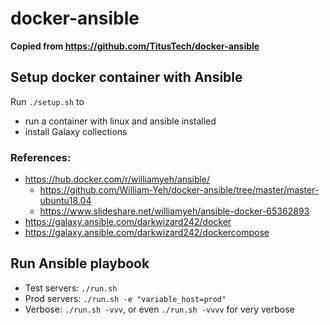 # docker-ansible

**Copied from https://github.com/TitusTech/docker-ansible**

## Setup docker container with Ansible
Run `./setup.sh` to
- run a container with linux and ansible installed
- install Galaxy collections

### References:
- https://hub.docker.com/r/williamyeh/ansible/
  - https://github.com/William-Yeh/docker-ansible/tree/master/master-ubuntu18.04
  - https://www.slideshare.net/williamyeh/ansible-docker-65362893
- https://galaxy.ansible.com/darkwizard242/docker
- https://galaxy.ansible.com/darkwizard242/dockercompose

## Run Ansible playbook
- Test servers: `./run.sh`
- Prod servers: `./run.sh -e "variable_host=prod"`
- Verbose: `./run.sh -vvv`, or even `./run.sh -vvvv` for very verbose
